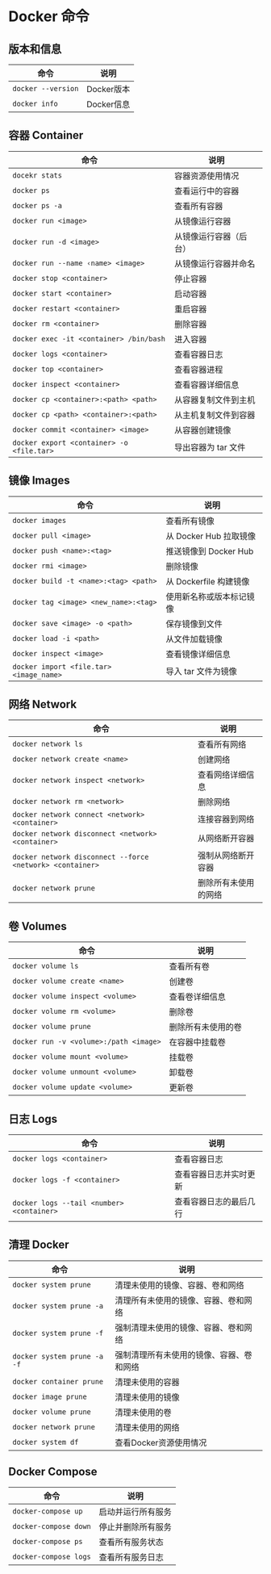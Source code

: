 # Docker 命令

## 版本和信息

| 命令                 | 说明       |
|--------------------|----------|
| `docker --version` | Docker版本 |
| `docker info`      | Docker信息 |

## 容器 Container

| 命令                                        | 说明           |
|-------------------------------------------|--------------|
| `docekr stats`                            | 容器资源使用情况     |
| `docker ps`                               | 查看运行中的容器     |
| `docker ps -a`                            | 查看所有容器       |
| `docker run <image>`                      | 从镜像运行容器      |
| `docker run -d <image>`                   | 从镜像运行容器（后台）  |
| `docker run --name ‹name> <image>`        | 从镜像运行容器并命名   |
| `docker stop <container>`                 | 停止容器         |
| `docker start <container>`                | 启动容器         |
| `docker restart <container>`              | 重启容器         |
| `docker rm <container>`                   | 删除容器         |
| `docker exec -it <container> /bin/bash`   | 进入容器         |
| `docker logs <container>`                 | 查看容器日志       |
| `docker top <container>`                  | 查看容器进程       |
| `docker inspect <container>`              | 查看容器详细信息     |
| `docker cp <container>:<path> <path>`     | 从容器复制文件到主机   |
| `docker cp <path> <container>:<path>`     | 从主机复制文件到容器   |
| `docker commit <container> <image>`       | 从容器创建镜像      |
| `docker export <container> -o <file.tar>` | 导出容器为 tar 文件 |

## 镜像 Images

| 命令                                      | 说明                |
|-----------------------------------------|-------------------|
| `docker images`                         | 查看所有镜像            |
| `docker pull <image>`                   | 从 Docker Hub 拉取镜像 |
| `docker push <name>:<tag>`              | 推送镜像到 Docker Hub  |
| `docker rmi <image>`                    | 删除镜像              |
| `docker build -t <name>:<tag> <path>`   | 从 Dockerfile 构建镜像 |
| `docker tag <image> <new_name>:<tag>`   | 使用新名称或版本标记镜像      |
| `docker save <image> -o <path>`         | 保存镜像到文件           |
| `docker load -i <path>`                 | 从文件加载镜像           |
| `docker inspect <image>`                | 查看镜像详细信息          |
| `docker import <file.tar> <image_name>` | 导入 tar 文件为镜像      |

## 网络 Network

| 命令                                                        | 说明         |
|-----------------------------------------------------------|------------|
| `docker network ls`                                       | 查看所有网络     |
| `docker network create <name>`                            | 创建网络       |
| `docker network inspect <network>`                        | 查看网络详细信息   |
| `docker network rm <network>`                             | 删除网络       |
| `docker network connect <network> <container>`            | 连接容器到网络    |
| `docker network disconnect <network> <container>`         | 从网络断开容器    |
| `docker network disconnect --force <network> <container>` | 强制从网络断开容器  |
| `docker network prune`                                    | 删除所有未使用的网络 |

## 卷 Volumes

| 命令                                     | 说明        |
|----------------------------------------|-----------|
| `docker volume ls`                     | 查看所有卷     |
| `docker volume create <name>`          | 创建卷       |
| `docker volume inspect <volume>`       | 查看卷详细信息   |
| `docker volume rm <volume>`            | 删除卷       |
| `docker volume prune`                  | 删除所有未使用的卷 |
| `docker run -v <volume>:/path <image>` | 在容器中挂载卷   |
| `docker volume mount <volume>`         | 挂载卷       |
| `docker volume unmount <volume>`       | 卸载卷       |
| `docker volume update <volume>`        | 更新卷       |

## 日志 Logs

| 命令                                        | 说明          |
|-------------------------------------------|-------------|
| `docker logs <container>`                 | 查看容器日志      |
| `docker logs -f <container>`              | 查看容器日志并实时更新 |
| `docker logs --tail <number> <container>` | 查看容器日志的最后几行 |

## 清理 Docker

| 命令                          | 说明                   |
|-----------------------------|----------------------|
| `docker system prune`       | 清理未使用的镜像、容器、卷和网络     |
| `docker system prune -a`    | 清理所有未使用的镜像、容器、卷和网络   |
| `docker system prune -f`    | 强制清理未使用的镜像、容器、卷和网络   |
| `docker system prune -a -f` | 强制清理所有未使用的镜像、容器、卷和网络 |
| `docker container prune`    | 清理未使用的容器             |
| `docker image prune`        | 清理未使用的镜像             |
| `docker volume prune`       | 清理未使用的卷              |
| `docker network prune`      | 清理未使用的网络             |
| `docker system df`          | 查看Docker资源使用情况       |


## Docker Compose

| 命令                    | 说明        |
|-----------------------|-----------|
| `docker-compose up`   | 启动并运行所有服务 |
| `docker-compose down` | 停止并删除所有服务 |
| `docker-compose ps`   | 查看所有服务状态  |
| `docker-compose logs` | 查看所有服务日志  |



